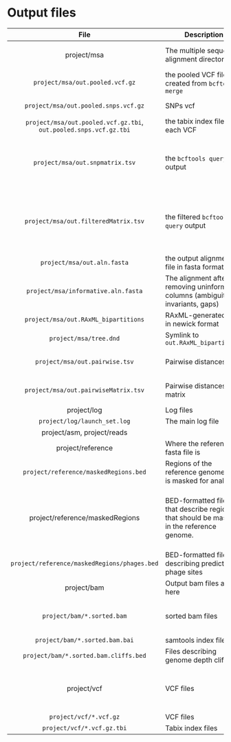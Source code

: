 Output files
============
| File    |   Description  | Notes |
|:------:|----------------|-------|
|project/msa | The multiple sequence alignment directory | Most of the output files you want are here like the multiple sequence alignment and the phylogeny|
|`project/msa/out.pooled.vcf.gz` | the pooled VCF file created from `bcftools merge` | |
|`project/msa/out.pooled.snps.vcf.gz` | SNPs vcf | The same data as `out.pooled.vcf.gz` but filtered to SNPs only. |
|`project/msa/out.pooled.vcf.gz.tbi`, `out.pooled.snps.vcf.gz.tbi` | the tabix index file for each VCF | |
|`project/msa/out.snpmatrix.tsv` | the `bcftools query` output | This file is essentially the main SNP matrix and describes the position and allele for each genome.  Each allele is in the genotype (GT) format, as specified in the vcf format specification |
|`project/msa/out.filteredMatrix.tsv` | the filtered `bcftools query` output | After `out.snpmatrix.tsv` is generated, this file describes remaining SNPs after some are filtered out, usually because the `--allowedFlanking` option in `launch_set.pl`, `--allowed` in `filterMatrix.pl`, or similar parameters in other scripts |
|`project/msa/out.aln.fasta` | the output alignment file in fasta format. | Make any changes to this file before running a phylogeny |program.  Do not use `informative.aln.fasta` to make edits because positions might come and go and therefore you might lose resolution. After any edits, use `removeUninformativeSites.pl` to re-create `informative.aln.fasta`  |
| `project/msa/informative.aln.fasta` | The alignment after removing uninformative columns (ambiguities, invariants, gaps) | Do not make any changes to this file before running a phylogeny. Make the changes in `out.aln.fasta` |
| `project/msa/out.RAxML_bipartitions` | RAxML-generated tree in newick format | |
| `project/msa/tree.dnd` | Symlink to `out.RAxML_bipartitions`| |
| `project/msa/out.pairwise.tsv` | Pairwise distances file | Format: tab-delimited with three columns: genome1, genome2, hqSNP distance |
| `project/msa/out.pairwiseMatrix.tsv` | Pairwise distances matrix | The same data as `out.pairwise.tsv`, but in a 2-d matrix. Generated with `pairwiseTo2d.pl`. |
|project/log| Log files||
|`project/log/launch_set.log`    | The main log file | |
|project/asm, project/reads || The input assemblies and reads. | |
|project/reference | Where the reference fasta file is||
|`project/reference/maskedRegions.bed` | Regions of the reference genome that is masked for analysis. | |
|project/reference/maskedRegions | BED-formatted files that describe regions that should be masked in the reference genome.|  You may also create your own file that can have any filename with extension `.bed`. This file can describe your manually-chosen regions that should be masked.  These regions will be incorporated into `project/reference/maskedRegions.bed`.|
|`project/reference/maskedRegions/phages.bed`| BED-formatted file describing predicted phage sites||
|project/bam| Output bam files are here|
|`project/bam/*.sorted.bam` | sorted bam files | The query and reference name are encoded in the filename; many times the reference name will just be called "reference." |
|`project/bam/*.sorted.bam.bai` | samtools index file || 
|`project/bam/*.sorted.bam.cliffs.bed` | Files describing genome depth cliffs | These are only present if you specified `--mask-cliffs` |
|project/vcf |VCF files|Have the same file format as the `*.sorted.bam` files, so that they can be matched easily when running Lyve-SET. These files are sorted with vcftools and compressed with bgzip.|
|`project/vcf/*.vcf.gz`|VCF files |Filtered VCF files||
|`project/vcf/*.vcf.gz.tbi`| Tabix index files||
